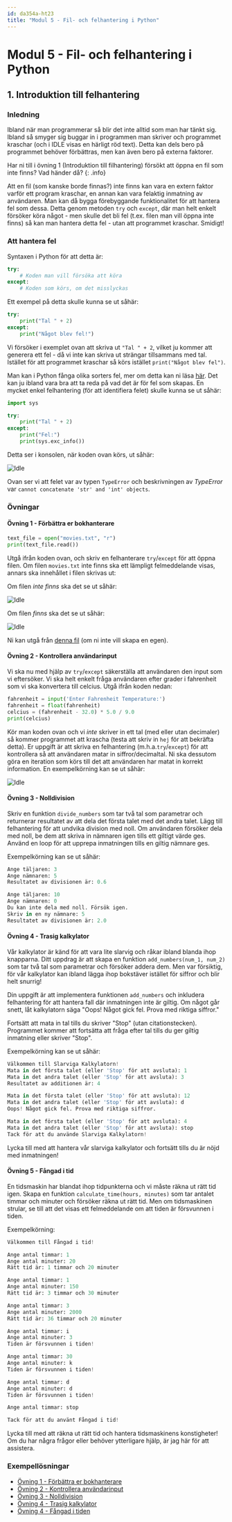 ```yaml
---
id: da354a-ht23
title: "Modul 5 - Fil- och felhantering i Python"
---
```


# Modul 5 - Fil- och felhantering i Python

## 1. Introduktion till felhantering

### Inledning

Ibland när man programmerar så blir det inte alltid som man har tänkt sig. Ibland så smyger sig buggar in i programmen man skriver och programmet kraschar (och i IDLE visas en härligt röd text). Detta kan dels bero på programmet behöver förbättras, men kan även bero på externa faktorer.

Har ni till i övning 1 (Introduktion till filhantering) försökt att öppna en fil som inte finns? Vad händer då?
{: .info}

Att en fil (som kanske borde finnas?) inte finns kan vara en extern faktor varför ett program kraschar, en annan kan vara felaktig inmatning av användaren. Man kan då bygga förebyggande funktionalitet för att hantera fel som dessa. Detta genom metoden `try` och `except`, där man helt enkelt försöker köra något - men skulle det bli fel (t.ex. filen man vill öppna inte finns) så kan man hantera detta fel - utan att programmet kraschar. Smidigt!

### Att hantera fel

Syntaxen i Python för att detta är:

```python
try:
    # Koden man vill försöka att köra
except:
    # Koden som körs, om det misslyckas
```

Ett exempel på detta skulle kunna se ut såhär:

```python
try:
    print("Tal " + 2)
except:
    print("Något blev fel!")
```

Vi försöker i exemplet ovan att skriva ut `"Tal " + 2`, vilket ju kommer att generera ett fel - då vi inte kan skriva ut strängar tillsammans med tal. Istället för att programmet kraschar så körs istället `print("Något blev fel")`.

Man kan i Python fånga olika sorters fel, mer om detta kan ni läsa [här](https://docs.python.org/3/tutorial/errors.html). Det kan ju ibland vara bra att ta reda på vad det är för fel som skapas. En mycket enkel felhantering (för att identifiera felet) skulle kunna se ut såhär:

```python
import sys

try:
    print("Tal " + 2)
except:
    print("Fel:")
    print(sys.exc_info())
```

Detta ser i konsolen, när koden ovan körs, ut såhär:

![Idle](../images/idle6.png)

Ovan ser vi att felet var av typen `TypeError` och beskrivningen av *TypeError* var `cannot concatenate 'str' and 'int' objects`.

### Övningar

#### Övning 1 - Förbättra er bokhanterare

```python
text_file = open("movies.txt", "r")
print(text_file.read())
```

Utgå ifrån koden ovan, och skriv en felhanterare `try`/`except` för att öppna filen. Om filen `movies.txt` inte finns ska ett lämpligt felmeddelande visas, annars ska innehållet i filen skrivas ut:

Om filen *inte finns* ska det se ut såhär:

![Idle](../images/idle7.png)

Om filen *finns* ska det se ut såhär:

![Idle](../images/idle8.png)

Ni kan utgå från [denna fil](../files/movies.txt) (om ni inte vill skapa en egen).

#### Övning 2 - Kontrollera användarinput

Vi ska nu med hjälp av `try`/`except` säkerställa att användaren den input som vi eftersöker. Vi ska helt enkelt fråga användaren efter grader i fahrenheit som vi ska konvertera till celcius. Utgå ifrån koden nedan:

```python
fahrenheit = input('Enter Fahrenheit Temperature:')
fahrenheit = float(fahrenheit)
celcius = (fahrenheit - 32.0) * 5.0 / 9.0
print(celcius)
```

Kör man koden ovan och vi *inte* skriver in ett tal (med eller utan decimaler) så kommer programmet att krascha (testa att skriv in `hej` för att bekräfta detta). Er uppgift är att skriva en felhantering (m.h.a.`try`/`except`) för att kontrollera så att användaren matar in siffror/decimaltal. Ni ska dessutom göra en iteration som körs till det att användaren har matat in korrekt information. En exempelkörning kan se ut såhär:

![Idle](../images/idle9.png)

#### Övning 3 - Nolldivision

Skriv en funktion `divide_numbers` som tar två tal som parametrar och returnerar resultatet av att dela det första talet med det andra talet. Lägg till felhantering för att undvika division med noll. Om användaren försöker dela med noll, be dem att skriva in nämnaren igen tills ett giltigt värde ges. Använd en loop för att upprepa inmatningen tills en giltig nämnare ges.

Exempelkörning kan se ut såhär:
```python
Ange täljaren: 3
Ange nämnaren: 5
Resultatet av divisionen är: 0.6

Ange täljaren: 10
Ange nämnaren: 0
Du kan inte dela med noll. Försök igen.
Skriv in en ny nämnare: 5
Resultatet av divisionen är: 2.0
```

#### Övning 4 - Trasig kalkylator

Vår kalkylator är känd för att vara lite slarvig och råkar ibland blanda ihop knapparna. Ditt uppdrag är att skapa en funktion `add_numbers(num_1, num_2)` som tar två tal som parametrar och försöker addera dem. Men var försiktig, för vår kalkylator kan ibland lägga ihop bokstäver istället för siffror och blir helt snurrig!

Din uppgift är att implementera funktionen `add_numbers` och inkludera felhantering för att hantera fall där inmatningen inte är giltig. Om något går snett, låt kalkylatorn säga "Oops! Något gick fel. Prova med riktiga siffror."

Fortsätt att mata in tal tills du skriver "Stop" (utan citationstecken). Programmet kommer att fortsätta att fråga efter tal tills du ger giltig inmatning eller skriver "Stop".

Exempelkörning kan se ut såhär:
```python
Välkommen till Slarviga Kalkylatorn!
Mata in det första talet (eller 'Stop' för att avsluta): 1
Mata in det andra talet (eller 'Stop' för att avsluta): 3
Resultatet av additionen är: 4

Mata in det första talet (eller 'Stop' för att avsluta): 12
Mata in det andra talet (eller 'Stop' för att avsluta): d
Oops! Något gick fel. Prova med riktiga siffror.

Mata in det första talet (eller 'Stop' för att avsluta): 4
Mata in det andra talet (eller 'Stop' för att avsluta): stop
Tack för att du använde Slarviga Kalkylatorn!
```

Lycka till med att hantera vår slarviga kalkylator och fortsätt tills du är nöjd med inmatningen!

#### Övning 5 - Fångad i tid

En tidsmaskin har blandat ihop tidpunkterna och vi måste räkna ut rätt tid igen. Skapa en funktion `calculate_time(hours, minutes)` som tar antalet timmar och minuter och försöker räkna ut rätt tid. Men om tidsmaskinen strular, se till att det visas ett felmeddelande om att tiden är försvunnen i tiden.

Exempelkörning:
```python
Välkommen till Fångad i tid!

Ange antal timmar: 1
Ange antal minuter: 20
Rätt tid är: 1 timmar och 20 minuter

Ange antal timmar: 1
Ange antal minuter: 150
Rätt tid är: 3 timmar och 30 minuter

Ange antal timmar: 3
Ange antal minuter: 2000
Rätt tid är: 36 timmar och 20 minuter

Ange antal timmar: i
Ange antal minuter: 3
Tiden är försvunnen i tiden!

Ange antal timmar: 30
Ange antal minuter: k
Tiden är försvunnen i tiden!

Ange antal timmar: d
Ange antal minuter: d
Tiden är försvunnen i tiden!

Ange antal timmar: stop

Tack för att du använt Fångad i tid!
```

Lycka till med att räkna ut rätt tid och hantera tidsmaskinens konstigheter! Om du har några frågor eller behöver ytterligare hjälp, är jag här för att assistera.

### Exempellösningar

- [Övning 1 - Förbättra er bokhanterare](../ex-solutions/Ö2.1.py)
- [Övning 2 - Kontrollera användarinput](../ex-solutions/Ö2.2.py)
- [Övning 3 - Nolldivision](../ex-solutions/Ö2.3.py)
- [Övning 4 - Trasig kalkylator](../ex-solutions/Ö2.4.py)
- [Övning 4 - Fångad i tiden](../ex-solutions/Ö2.5.py)
